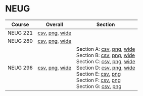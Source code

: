 # NEUG

| Course | Overall | Section |
| ------ | ------- | ------- |
| NEUG 221 | [csv](https://github.com/UCSD-Historical-Enrollment-Data/2024Spring/blob/main/overall/NEUG%20221.csv), [png](https://raw.githubusercontent.com/UCSD-Historical-Enrollment-Data/2024Spring/main/plot_overall/NEUG%20221.png), [wide](https://raw.githubusercontent.com/UCSD-Historical-Enrollment-Data/2024Spring/main/plot_overall_wide/NEUG%20221.png) |  |
| NEUG 280 | [csv](https://github.com/UCSD-Historical-Enrollment-Data/2024Spring/blob/main/overall/NEUG%20280.csv), [png](https://raw.githubusercontent.com/UCSD-Historical-Enrollment-Data/2024Spring/main/plot_overall/NEUG%20280.png), [wide](https://raw.githubusercontent.com/UCSD-Historical-Enrollment-Data/2024Spring/main/plot_overall_wide/NEUG%20280.png) |  |
| NEUG 296 | [csv](https://github.com/UCSD-Historical-Enrollment-Data/2024Spring/blob/main/overall/NEUG%20296.csv), [png](https://raw.githubusercontent.com/UCSD-Historical-Enrollment-Data/2024Spring/main/plot_overall/NEUG%20296.png), [wide](https://raw.githubusercontent.com/UCSD-Historical-Enrollment-Data/2024Spring/main/plot_overall_wide/NEUG%20296.png) | Section A: [csv](https://github.com/UCSD-Historical-Enrollment-Data/2024Spring/blob/main/section/NEUG%20296_A.csv), [png](https://raw.githubusercontent.com/UCSD-Historical-Enrollment-Data/2024Spring/main/plot_section/NEUG%20296_A.png), [wide](https://raw.githubusercontent.com/UCSD-Historical-Enrollment-Data/2024Spring/main/plot_section_wide/NEUG%20296_A.png)<br>Section B: [csv](https://github.com/UCSD-Historical-Enrollment-Data/2024Spring/blob/main/section/NEUG%20296_B.csv), [png](https://raw.githubusercontent.com/UCSD-Historical-Enrollment-Data/2024Spring/main/plot_section/NEUG%20296_B.png), [wide](https://raw.githubusercontent.com/UCSD-Historical-Enrollment-Data/2024Spring/main/plot_section_wide/NEUG%20296_B.png)<br>Section C: [csv](https://github.com/UCSD-Historical-Enrollment-Data/2024Spring/blob/main/section/NEUG%20296_C.csv), [png](https://raw.githubusercontent.com/UCSD-Historical-Enrollment-Data/2024Spring/main/plot_section/NEUG%20296_C.png), [wide](https://raw.githubusercontent.com/UCSD-Historical-Enrollment-Data/2024Spring/main/plot_section_wide/NEUG%20296_C.png)<br>Section D: [csv](https://github.com/UCSD-Historical-Enrollment-Data/2024Spring/blob/main/section/NEUG%20296_D.csv), [png](https://raw.githubusercontent.com/UCSD-Historical-Enrollment-Data/2024Spring/main/plot_section/NEUG%20296_D.png), [wide](https://raw.githubusercontent.com/UCSD-Historical-Enrollment-Data/2024Spring/main/plot_section_wide/NEUG%20296_D.png)<br>Section E: [csv](https://github.com/UCSD-Historical-Enrollment-Data/2024Spring/blob/main/section/NEUG%20296_E.csv), [png](https://raw.githubusercontent.com/UCSD-Historical-Enrollment-Data/2024Spring/main/plot_section/NEUG%20296_E.png)<br>Section F: [csv](https://github.com/UCSD-Historical-Enrollment-Data/2024Spring/blob/main/section/NEUG%20296_F.csv), [png](https://raw.githubusercontent.com/UCSD-Historical-Enrollment-Data/2024Spring/main/plot_section/NEUG%20296_F.png)<br>Section G: [csv](https://github.com/UCSD-Historical-Enrollment-Data/2024Spring/blob/main/section/NEUG%20296_G.csv), [png](https://raw.githubusercontent.com/UCSD-Historical-Enrollment-Data/2024Spring/main/plot_section/NEUG%20296_G.png) |
